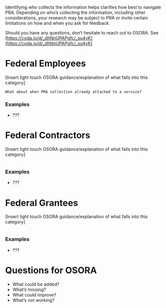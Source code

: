 Identifying who collects the information helps clarifies how best to navigate PRA.  Depending on who’s collecting the information, including other considerations, your research may be subject to PRA or invite certain limitations on how and when you ask for feedback. 

Should you have any questions, don’t hesitate to reach out to OSORA. See [https://coda.io/d/_dhNnUPAPgfc/_su4yK](https://coda.io/d/_dhNnUPAPgfc/_su4yK)

# Federal Employees

[Insert light touch OSORA guidance/explanation of what falls into this category]

```
What about when PRA collection already attached to a service?
```

### Examples

- ???

# Federal Contractors

[Insert light touch OSORA guidance/explanation of what falls into this category]

```

```

### Examples

- ???



# Federal Grantees

[Insert light touch OSORA guidance/explanation of what falls into this category]

```

```

### Examples

- ???



# **Questions for OSORA**

- What could be added?
- What’s missing?
- What could improve?
- What’s not working?

